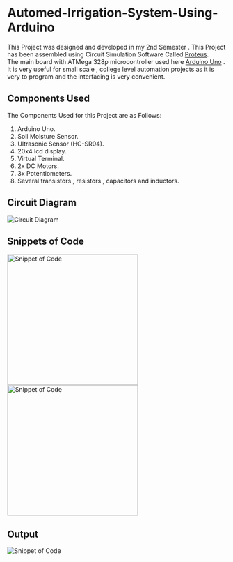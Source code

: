 # Automed-Irrigation-System-Using-Arduino

This Project was designed and developed in my 2nd Semester . This Project has been assembled using Circuit Simulation Software Called [Proteus](https://www.labcenter.com/). <br>
The main board with ATMega 328p microcontroller used here [Arduino Uno](https://www.amazon.com/Arduino-A000066-ARDUINO-UNO-R3/dp/B008GRTSV6) . It is very useful for small scale , college level automation projects as it is very to program and the interfacing is very convenient. 

## Components Used

The Components Used for this Project are as Follows:

1. Arduino Uno.
2. Soil Moisture Sensor.
3. Ultrasonic Sensor (HC-SR04).
4. 20x4 lcd display.
5. Virtual Terminal. 
6. 2x DC Motors.
7. 3x Potentiometers.
8. Several transistors , resistors , capacitors and inductors.

## Circuit Diagram

![Circuit Diagram](https://github.com/BhakeSart/Automed-Irrigation-System-Using-Arduino/blob/main/Circuit%20Diagram.jpg "Circuit Diagram")



## Snippets of Code

<img src="https://github.com/BhakeSart/Automed-Irrigation-System-Using-Arduino/blob/main/assets/Screenshot%202022-01-30%20211237.jpg" width=300px alt="Snippet of Code">           <img src="https://github.com/BhakeSart/Automed-Irrigation-System-Using-Arduino/blob/main/assets/Screenshot%202022-01-30%20211253.jpg" width=300px alt="Snippet of Code">

## Output

<img src=""  alt="Snippet of Code">  






 

